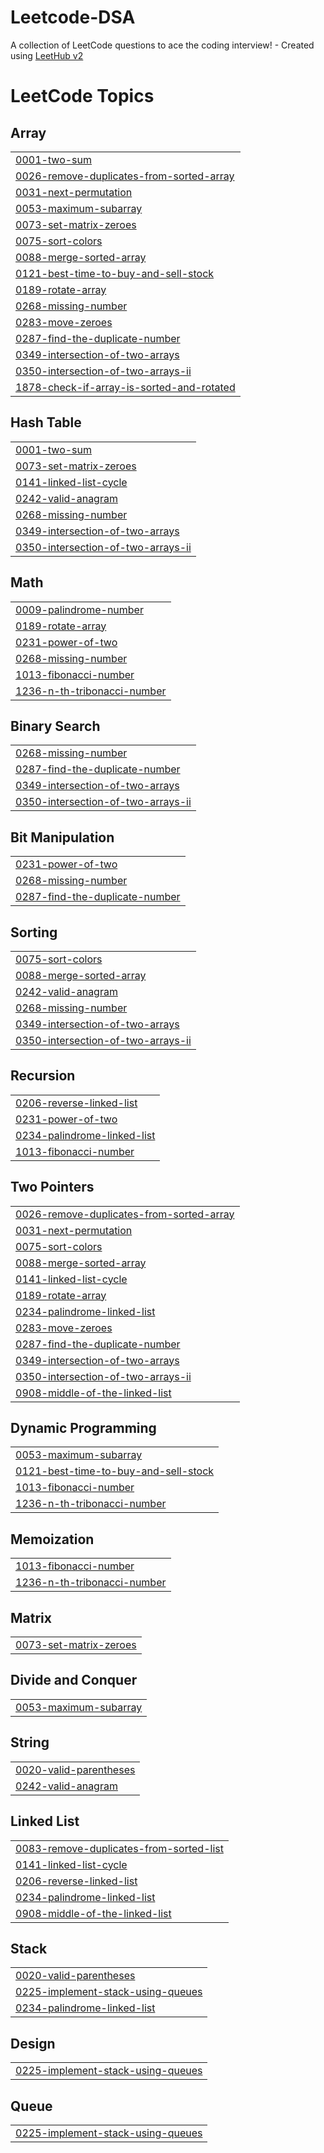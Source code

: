 # Leetcode-DSA
A collection of LeetCode questions to ace the coding interview! - Created using [LeetHub v2](https://github.com/arunbhardwaj/LeetHub-2.0)

<!---LeetCode Topics Start-->
# LeetCode Topics
## Array
|  |
| ------- |
| [0001-two-sum](https://github.com/bhavyatalwar04/Leetcode-DSA/tree/master/0001-two-sum) |
| [0026-remove-duplicates-from-sorted-array](https://github.com/bhavyatalwar04/Leetcode-DSA/tree/master/0026-remove-duplicates-from-sorted-array) |
| [0031-next-permutation](https://github.com/bhavyatalwar04/Leetcode-DSA/tree/master/0031-next-permutation) |
| [0053-maximum-subarray](https://github.com/bhavyatalwar04/Leetcode-DSA/tree/master/0053-maximum-subarray) |
| [0073-set-matrix-zeroes](https://github.com/bhavyatalwar04/Leetcode-DSA/tree/master/0073-set-matrix-zeroes) |
| [0075-sort-colors](https://github.com/bhavyatalwar04/Leetcode-DSA/tree/master/0075-sort-colors) |
| [0088-merge-sorted-array](https://github.com/bhavyatalwar04/Leetcode-DSA/tree/master/0088-merge-sorted-array) |
| [0121-best-time-to-buy-and-sell-stock](https://github.com/bhavyatalwar04/Leetcode-DSA/tree/master/0121-best-time-to-buy-and-sell-stock) |
| [0189-rotate-array](https://github.com/bhavyatalwar04/Leetcode-DSA/tree/master/0189-rotate-array) |
| [0268-missing-number](https://github.com/bhavyatalwar04/Leetcode-DSA/tree/master/0268-missing-number) |
| [0283-move-zeroes](https://github.com/bhavyatalwar04/Leetcode-DSA/tree/master/0283-move-zeroes) |
| [0287-find-the-duplicate-number](https://github.com/bhavyatalwar04/Leetcode-DSA/tree/master/0287-find-the-duplicate-number) |
| [0349-intersection-of-two-arrays](https://github.com/bhavyatalwar04/Leetcode-DSA/tree/master/0349-intersection-of-two-arrays) |
| [0350-intersection-of-two-arrays-ii](https://github.com/bhavyatalwar04/Leetcode-DSA/tree/master/0350-intersection-of-two-arrays-ii) |
| [1878-check-if-array-is-sorted-and-rotated](https://github.com/bhavyatalwar04/Leetcode-DSA/tree/master/1878-check-if-array-is-sorted-and-rotated) |
## Hash Table
|  |
| ------- |
| [0001-two-sum](https://github.com/bhavyatalwar04/Leetcode-DSA/tree/master/0001-two-sum) |
| [0073-set-matrix-zeroes](https://github.com/bhavyatalwar04/Leetcode-DSA/tree/master/0073-set-matrix-zeroes) |
| [0141-linked-list-cycle](https://github.com/bhavyatalwar04/Leetcode-DSA/tree/master/0141-linked-list-cycle) |
| [0242-valid-anagram](https://github.com/bhavyatalwar04/Leetcode-DSA/tree/master/0242-valid-anagram) |
| [0268-missing-number](https://github.com/bhavyatalwar04/Leetcode-DSA/tree/master/0268-missing-number) |
| [0349-intersection-of-two-arrays](https://github.com/bhavyatalwar04/Leetcode-DSA/tree/master/0349-intersection-of-two-arrays) |
| [0350-intersection-of-two-arrays-ii](https://github.com/bhavyatalwar04/Leetcode-DSA/tree/master/0350-intersection-of-two-arrays-ii) |
## Math
|  |
| ------- |
| [0009-palindrome-number](https://github.com/bhavyatalwar04/Leetcode-DSA/tree/master/0009-palindrome-number) |
| [0189-rotate-array](https://github.com/bhavyatalwar04/Leetcode-DSA/tree/master/0189-rotate-array) |
| [0231-power-of-two](https://github.com/bhavyatalwar04/Leetcode-DSA/tree/master/0231-power-of-two) |
| [0268-missing-number](https://github.com/bhavyatalwar04/Leetcode-DSA/tree/master/0268-missing-number) |
| [1013-fibonacci-number](https://github.com/bhavyatalwar04/Leetcode-DSA/tree/master/1013-fibonacci-number) |
| [1236-n-th-tribonacci-number](https://github.com/bhavyatalwar04/Leetcode-DSA/tree/master/1236-n-th-tribonacci-number) |
## Binary Search
|  |
| ------- |
| [0268-missing-number](https://github.com/bhavyatalwar04/Leetcode-DSA/tree/master/0268-missing-number) |
| [0287-find-the-duplicate-number](https://github.com/bhavyatalwar04/Leetcode-DSA/tree/master/0287-find-the-duplicate-number) |
| [0349-intersection-of-two-arrays](https://github.com/bhavyatalwar04/Leetcode-DSA/tree/master/0349-intersection-of-two-arrays) |
| [0350-intersection-of-two-arrays-ii](https://github.com/bhavyatalwar04/Leetcode-DSA/tree/master/0350-intersection-of-two-arrays-ii) |
## Bit Manipulation
|  |
| ------- |
| [0231-power-of-two](https://github.com/bhavyatalwar04/Leetcode-DSA/tree/master/0231-power-of-two) |
| [0268-missing-number](https://github.com/bhavyatalwar04/Leetcode-DSA/tree/master/0268-missing-number) |
| [0287-find-the-duplicate-number](https://github.com/bhavyatalwar04/Leetcode-DSA/tree/master/0287-find-the-duplicate-number) |
## Sorting
|  |
| ------- |
| [0075-sort-colors](https://github.com/bhavyatalwar04/Leetcode-DSA/tree/master/0075-sort-colors) |
| [0088-merge-sorted-array](https://github.com/bhavyatalwar04/Leetcode-DSA/tree/master/0088-merge-sorted-array) |
| [0242-valid-anagram](https://github.com/bhavyatalwar04/Leetcode-DSA/tree/master/0242-valid-anagram) |
| [0268-missing-number](https://github.com/bhavyatalwar04/Leetcode-DSA/tree/master/0268-missing-number) |
| [0349-intersection-of-two-arrays](https://github.com/bhavyatalwar04/Leetcode-DSA/tree/master/0349-intersection-of-two-arrays) |
| [0350-intersection-of-two-arrays-ii](https://github.com/bhavyatalwar04/Leetcode-DSA/tree/master/0350-intersection-of-two-arrays-ii) |
## Recursion
|  |
| ------- |
| [0206-reverse-linked-list](https://github.com/bhavyatalwar04/Leetcode-DSA/tree/master/0206-reverse-linked-list) |
| [0231-power-of-two](https://github.com/bhavyatalwar04/Leetcode-DSA/tree/master/0231-power-of-two) |
| [0234-palindrome-linked-list](https://github.com/bhavyatalwar04/Leetcode-DSA/tree/master/0234-palindrome-linked-list) |
| [1013-fibonacci-number](https://github.com/bhavyatalwar04/Leetcode-DSA/tree/master/1013-fibonacci-number) |
## Two Pointers
|  |
| ------- |
| [0026-remove-duplicates-from-sorted-array](https://github.com/bhavyatalwar04/Leetcode-DSA/tree/master/0026-remove-duplicates-from-sorted-array) |
| [0031-next-permutation](https://github.com/bhavyatalwar04/Leetcode-DSA/tree/master/0031-next-permutation) |
| [0075-sort-colors](https://github.com/bhavyatalwar04/Leetcode-DSA/tree/master/0075-sort-colors) |
| [0088-merge-sorted-array](https://github.com/bhavyatalwar04/Leetcode-DSA/tree/master/0088-merge-sorted-array) |
| [0141-linked-list-cycle](https://github.com/bhavyatalwar04/Leetcode-DSA/tree/master/0141-linked-list-cycle) |
| [0189-rotate-array](https://github.com/bhavyatalwar04/Leetcode-DSA/tree/master/0189-rotate-array) |
| [0234-palindrome-linked-list](https://github.com/bhavyatalwar04/Leetcode-DSA/tree/master/0234-palindrome-linked-list) |
| [0283-move-zeroes](https://github.com/bhavyatalwar04/Leetcode-DSA/tree/master/0283-move-zeroes) |
| [0287-find-the-duplicate-number](https://github.com/bhavyatalwar04/Leetcode-DSA/tree/master/0287-find-the-duplicate-number) |
| [0349-intersection-of-two-arrays](https://github.com/bhavyatalwar04/Leetcode-DSA/tree/master/0349-intersection-of-two-arrays) |
| [0350-intersection-of-two-arrays-ii](https://github.com/bhavyatalwar04/Leetcode-DSA/tree/master/0350-intersection-of-two-arrays-ii) |
| [0908-middle-of-the-linked-list](https://github.com/bhavyatalwar04/Leetcode-DSA/tree/master/0908-middle-of-the-linked-list) |
## Dynamic Programming
|  |
| ------- |
| [0053-maximum-subarray](https://github.com/bhavyatalwar04/Leetcode-DSA/tree/master/0053-maximum-subarray) |
| [0121-best-time-to-buy-and-sell-stock](https://github.com/bhavyatalwar04/Leetcode-DSA/tree/master/0121-best-time-to-buy-and-sell-stock) |
| [1013-fibonacci-number](https://github.com/bhavyatalwar04/Leetcode-DSA/tree/master/1013-fibonacci-number) |
| [1236-n-th-tribonacci-number](https://github.com/bhavyatalwar04/Leetcode-DSA/tree/master/1236-n-th-tribonacci-number) |
## Memoization
|  |
| ------- |
| [1013-fibonacci-number](https://github.com/bhavyatalwar04/Leetcode-DSA/tree/master/1013-fibonacci-number) |
| [1236-n-th-tribonacci-number](https://github.com/bhavyatalwar04/Leetcode-DSA/tree/master/1236-n-th-tribonacci-number) |
## Matrix
|  |
| ------- |
| [0073-set-matrix-zeroes](https://github.com/bhavyatalwar04/Leetcode-DSA/tree/master/0073-set-matrix-zeroes) |
## Divide and Conquer
|  |
| ------- |
| [0053-maximum-subarray](https://github.com/bhavyatalwar04/Leetcode-DSA/tree/master/0053-maximum-subarray) |
## String
|  |
| ------- |
| [0020-valid-parentheses](https://github.com/bhavyatalwar04/Leetcode-DSA/tree/master/0020-valid-parentheses) |
| [0242-valid-anagram](https://github.com/bhavyatalwar04/Leetcode-DSA/tree/master/0242-valid-anagram) |
## Linked List
|  |
| ------- |
| [0083-remove-duplicates-from-sorted-list](https://github.com/bhavyatalwar04/Leetcode-DSA/tree/master/0083-remove-duplicates-from-sorted-list) |
| [0141-linked-list-cycle](https://github.com/bhavyatalwar04/Leetcode-DSA/tree/master/0141-linked-list-cycle) |
| [0206-reverse-linked-list](https://github.com/bhavyatalwar04/Leetcode-DSA/tree/master/0206-reverse-linked-list) |
| [0234-palindrome-linked-list](https://github.com/bhavyatalwar04/Leetcode-DSA/tree/master/0234-palindrome-linked-list) |
| [0908-middle-of-the-linked-list](https://github.com/bhavyatalwar04/Leetcode-DSA/tree/master/0908-middle-of-the-linked-list) |
## Stack
|  |
| ------- |
| [0020-valid-parentheses](https://github.com/bhavyatalwar04/Leetcode-DSA/tree/master/0020-valid-parentheses) |
| [0225-implement-stack-using-queues](https://github.com/bhavyatalwar04/Leetcode-DSA/tree/master/0225-implement-stack-using-queues) |
| [0234-palindrome-linked-list](https://github.com/bhavyatalwar04/Leetcode-DSA/tree/master/0234-palindrome-linked-list) |
## Design
|  |
| ------- |
| [0225-implement-stack-using-queues](https://github.com/bhavyatalwar04/Leetcode-DSA/tree/master/0225-implement-stack-using-queues) |
## Queue
|  |
| ------- |
| [0225-implement-stack-using-queues](https://github.com/bhavyatalwar04/Leetcode-DSA/tree/master/0225-implement-stack-using-queues) |
<!---LeetCode Topics End-->